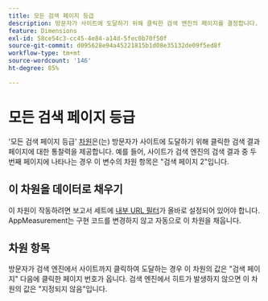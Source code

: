 ```yaml
---
title: 모든 검색 페이지 등급
description: 방문자가 사이트에 도달하기 위해 클릭한 검색 엔진의 페이지를 결정합니다.
feature: Dimensions
exl-id: 58ce54c3-cc45-4e84-a14d-5fec0b70f50f
source-git-commit: d095628e94a45221815b1d08e35132de09f5ed8f
workflow-type: tm+mt
source-wordcount: '146'
ht-degree: 85%

---
```


# 모든 검색 페이지 등급

&#39;모든 검색 페이지 등급&#39; [차원](overview.md)은(는) 방문자가 사이트에 도달하기 위해 클릭한 검색 결과 페이지에 대한 통찰력을 제공합니다. 예를 들어, 사이트가 검색 엔진의 검색 결과 중 두 번째 페이지에 나타나는 경우 이 변수의 차원 항목은 &quot;검색 페이지 2&quot;입니다.

## 이 차원을 데이터로 채우기

이 차원이 작동하려면 보고서 세트에 [내부 URL 필터](/help/admin/admin/c-manage-report-suites/c-edit-report-suites/general/internal-url-filter-admin.md)가 올바로 설정되어 있어야 합니다. AppMeasurement는 구현 코드를 변경하지 않고 자동으로 이 차원을 채웁니다.

## 차원 항목

방문자가 검색 엔진에서 사이트까지 클릭하여 도달하는 경우 이 차원의 값은 &quot;검색 페이지&quot; 다음에 클릭한 페이지 번호가 옵니다. 검색 엔진에서 히트가 발생하지 않으면 이 차원의 값은 &quot;지정되지 않음&quot;입니다.
